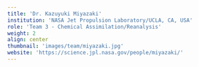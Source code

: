 ```yaml
---
title: 'Dr. Kazuyuki Miyazaki'
institution: 'NASA Jet Propulsion Laboratory/UCLA, CA, USA'
role: 'Team 3 - Chemical Assimilation/Reanalysis'
weight: 2
align: center
thumbnail: 'images/team/miyazaki.jpg'
website: 'https://science.jpl.nasa.gov/people/miyazaki/'
---
```

